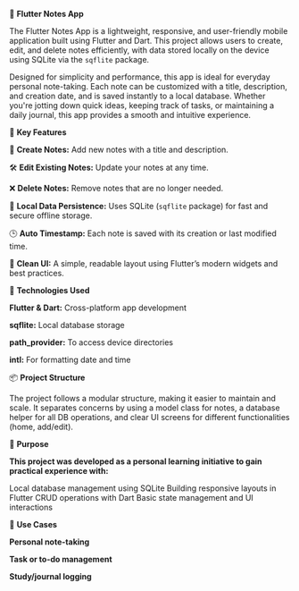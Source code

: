  📱 **Flutter Notes App**

The Flutter Notes App is a lightweight, responsive, and user-friendly mobile application built using Flutter and Dart. This project allows users to create, edit, and delete notes efficiently, with data stored locally on the device using SQLite via the `sqflite` package.

Designed for simplicity and performance, this app is ideal for everyday personal note-taking. Each note can be customized with a title, description, and creation date, and is saved instantly to a local database. Whether you're jotting down quick ideas, keeping track of tasks, or maintaining a daily journal, this app provides a smooth and intuitive experience.

🔧 **Key Features**

📝 **Create Notes:**
Add new notes with a title and description.

🛠️ **Edit Existing Notes:**
Update your notes at any time.

❌ **Delete Notes:** 
Remove notes that are no longer needed.

💾 **Local Data Persistence:**
Uses SQLite (`sqflite` package) for fast and secure offline storage.

🕒 **Auto Timestamp:** 
Each note is saved with its creation or last modified time.

📱 **Clean UI:**
A simple, readable layout using Flutter’s modern widgets and best practices.

🚀 **Technologies Used**

**Flutter & Dart:**
Cross-platform app development

**sqflite:** 
Local database storage

**path\_provider:**
To access device directories

**intl:**
For formatting date and time

📦 **Project Structure**

The project follows a modular structure, making it easier to maintain and scale. It separates concerns by using a model class for notes, a database helper for all DB operations, and clear UI screens for different functionalities (home, add/edit).

🎯 **Purpose**

**This project was developed as a personal learning initiative to gain practical experience with:**

Local database management using SQLite
Building responsive layouts in Flutter
CRUD operations with Dart
Basic state management and UI interactions

📂 **Use Cases**

**Personal note-taking**

**Task or to-do management**

**Study/journal logging**
